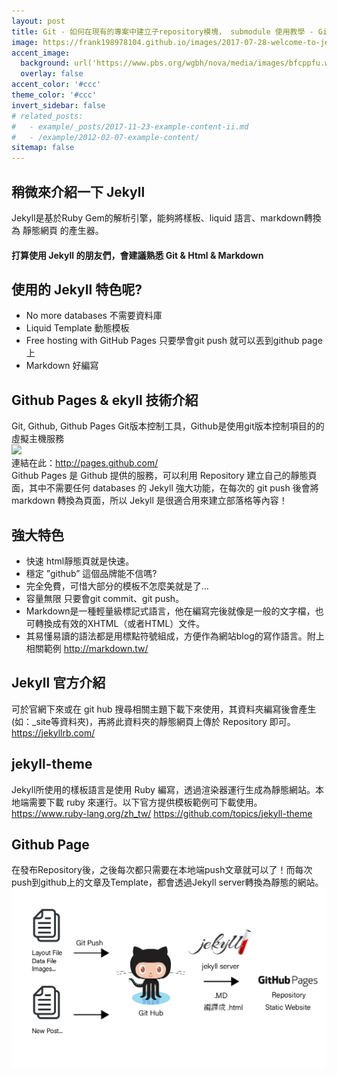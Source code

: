 ```yaml
---
layout: post
title: Git - 如何在現有的專案中建立子repository模塊， submodule 使用教學 - GitHub
image: https://frank198978104.github.io/images/2017-07-28-welcome-to-jekyll/2017-07-28-welcome-to-jekyll-image0.jpg
accent_image: 
  background: url('https://www.pbs.org/wgbh/nova/media/images/bfcppfu.width-800.png') center/cover
  overlay: false
accent_color: '#ccc'
theme_color: '#ccc'
invert_sidebar: false
# related_posts:
#   - example/_posts/2017-11-23-example-content-ii.md
#   - /example/2012-02-07-example-content/
sitemap: false
---
```


## 稍微來介紹一下 Jekyll
Jekyll是基於Ruby Gem的解析引擎，能夠將樣板、liquid 語言、markdown轉換為 靜態網頁 的產生器。
#### 打算使用 Jekyll 的朋友們，會建議熟悉 Git & Html & Markdown

## 使用的 Jekyll 特色呢?
- No more databases 不需要資料庫
- Liquid Template 動態模板
- Free hosting with GitHub Pages 只要學會git push 就可以丟到github page上
- Markdown 好編寫

## Github Pages & ekyll 技術介紹
Git, Github, Github Pages
Git版本控制工具，Github是使用git版本控制項目的的虛擬主機服務<br>
![](https://photo.minwt.com/img/Content/server/github-page/github-page_00.jpg) 
<br>
連結在此：http://pages.github.com/
<br>
Github Pages 是 Github 提供的服務，可以利用 Repository 建立自己的靜態頁面，其中不需要任何 databases 的 Jekyll 強大功能，在每次的 git push 後會將 markdown 轉換為頁面，所以 Jekyll 是很適合用來建立部落格等內容！

## 強大特色

- 快速 html靜態頁就是快速。
- 穩定 ”github” 這個品牌能不信嗎?
- 完全免費，可惜大部分的模板不怎麼美就是了...
- 容量無限 只要會git commit、git push。
- Markdown是一種輕量級標記式語言，他在編寫完後就像是一般的文字檔，也可轉換成有效的XHTML（或者HTML）文件。
- 其易懂易讀的語法都是用標點符號組成，方便作為網站blog的寫作語言。附上相關範例 http://markdown.tw/

## Jekyll 官方介紹
可於官網下來或在 git hub 搜尋相關主題下載下來使用，其資料夾編寫後會產生(如：_site等資料夾)，再將此資料夾的靜態網頁上傳於 Repository 即可。
https://jekyllrb.com/

## jekyll-theme
Jekyll所使用的樣板語言是使用 Ruby 編寫，透過渲染器運行生成為靜態網站。本地端需要下載 ruby 來運行。以下官方提供模板範例可下載使用。
https://www.ruby-lang.org/zh_tw/
https://github.com/topics/jekyll-theme

## Github Page
在發布Repository後，之後每次都只需要在本地端push文章就可以了！而每次push到github上的文章及Template，都會透過Jekyll server轉換為靜態的網站。
![](/assets/img/blog/Jekyll.jpg)
